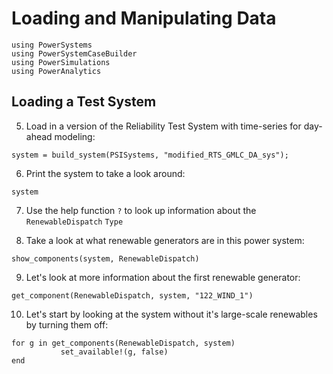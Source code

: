 # Loading and Manipulating Data

```@setup pcm2
using PowerSystems
using PowerSystemCaseBuilder
using PowerSimulations
using PowerAnalytics
```

## Loading a Test System

5. Load in a version of the Reliability Test System with time-series for day-ahead modeling:

```@example pcm2
system = build_system(PSISystems, "modified_RTS_GMLC_DA_sys");
```

6. Print the system to take a look around:
```@example pcm2
system
```

7. Use the help function `?` to look up information about the `RenewableDispatch` `Type`

8. Take a look at what renewable generators are in this power system:
```@example pcm2
show_components(system, RenewableDispatch)
```

9. Let's look at more information about the first renewable generator:
```@example pcm2
get_component(RenewableDispatch, system, "122_WIND_1")
```

10. Let's start by looking at the system without it's large-scale renewables by turning them
off:
```@example pcm2
for g in get_components(RenewableDispatch, system)
           set_available!(g, false)
end
```